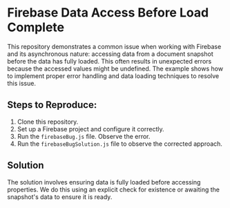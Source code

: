 # Firebase Data Access Before Load Complete

This repository demonstrates a common issue when working with Firebase and its asynchronous nature: accessing data from a document snapshot before the data has fully loaded. This often results in unexpected errors because the accessed values might be undefined. The example shows how to implement proper error handling and data loading techniques to resolve this issue.

## Steps to Reproduce:

1.  Clone this repository.
2.  Set up a Firebase project and configure it correctly. 
3.  Run the `firebaseBug.js` file.  Observe the error.
4.  Run the `firebaseBugSolution.js` file to observe the corrected approach.

## Solution
The solution involves ensuring data is fully loaded before accessing properties.  We do this using an explicit check for existence or awaiting the snapshot's data to ensure it is ready. 